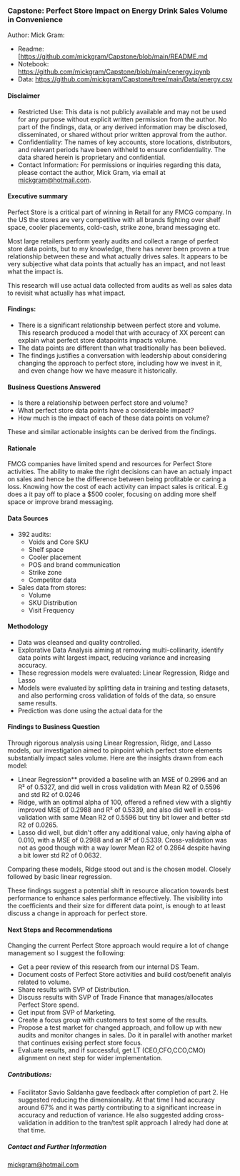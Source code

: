 ### Capstone: Perfect Store Impact on Energy Drink Sales Volume in Convenience

Author: Mick Gram:

* Readme: [https://github.com/mickgram/Capstone/blob/main/README.md
* Notebook: https://github.com/mickgram/Capstone/blob/main/cenergy.ipynb
* Data: https://github.com/mickgram/Capstone/tree/main/Data/energy.csv

#### Disclaimer

* Restricted Use: This data is not publicly available and may not be used for any purpose without explicit written permission from the author. No part of the findings, data, or any derived information may be disclosed, disseminated, or shared without prior written approval from the author.
* Confidentiality: The names of key accounts, store locations, distributors, and relevant periods have been withheld to ensure confidentiality. The data shared herein is proprietary and confidential.
* Contact Information: For permissions or inquiries regarding this data, please contact the author, Mick Gram, via email at mickgram@hotmail.com.

#### Executive summary

Perfect Store is a critical part of winning in Retail for any FMCG company. In the US the stores are very competitive with all brands fighting over shelf space, cooler placements, cold-cash, strike zone, brand messaging etc.

Most large retailers perform yearly audits and collect a range of perfect store data points, but to my knowledge, there has never been proven a true relationship between these and what actually drives sales. It appears to be very subjective what data points that actually has an impact, and not least what the impact is.

This research will use actual data collected from audits as well as sales data to revisit what actually has what impact.

#### Findings:
- There is a significant relationship between perfect store and volume. This research produced a model that with accuracy of XX percent can explain what perfect store datapoints impacts volume.
- The data points are different than what traditionally has been believed.
- The findings justifies a conversation with leadership about considering changing the approach to perfect store, including how we invest in it, and even change how we have measure it historically.

#### Business Questions Answered 

- Is there a relationship between perfect store and volume?
- What perfect store data points have a considerable impact?
- How much is the impact of each of these data points on volume?

These and similar actionable insights can be derived from the findings.

#### Rationale

FMCG companies have limited spend and resources for Perfect Store activities. The ability to make the right decisions can have an actualy impact on sales and hence be the difference between being profitable or caring a loss. Knowing how the cost of each activity can impact sales is critical. E.g does a it pay off to place a $500 cooler, focusing on adding more shelf space or improve brand messaging.

#### Data Sources

* 392 audits:
   - Voids and Core SKU 
   - Shelf space
   - Cooler placement
   - POS and brand communication
   - Strike zone 
   - Competitor data
* Sales data from stores:
   - Volume
   - SKU Distribution
   - Visit Frequency
  
#### Methodology
* Data was cleansed and quality controlled.
* Explorative Data Analysis aiming at removing multi-collinarity, identify data points wiht largest impact, reducing variance and increasing accuracy.
* These regression models were evaluated: Linear Regression, Ridge and Lasso
* Models were evaluated by splitting data in training and testing datasets, and also performing cross validation of folds of the data, so ensure same results.
* Prediction was done using the actual data for the 

#### Findings to Business Question

Through rigorous analysis using Linear Regression, Ridge, and Lasso models, our investigation aimed to pinpoint which perfect store elements substantially impact sales volume. Here are the insights drawn from each model:

* Linear Regression** provided a baseline with an MSE of 0.2996 and an R² of 0.5327, and did well in cross validation with Mean R2 of 0.5596 and std R2 of 0.0246
* Ridge, with an optimal alpha of 100, offered a refined view with a slightly improved MSE of 0.2988 and R² of 0.5339, and also did well in cross-validation with same Mean R2 of 0.5596 but tiny bit lower and better std R2 of 0.0265.
* Lasso did well, but didn't offer any additional value, only having alpha of 0.010, with a MSE of 0.2988 and an R² of 0.5339. Cross-validation was not as good though with a way lower Mean R2 of 0.2864 despite having a bit lower std R2 of 0.0632.

Comparing these models, Ridge stood out and is the chosen model. Closely followed by basic linear regression.

These findings suggest a potential shift in resource allocation towards best performance to enhance sales performance effectively. The visibility into the coefficients and their size for different data point, is enough to at least discuss a change in approach for perfect store. 

#### Next Steps and Recommendations

Changing the current Perfect Store approach would require a lot of change management so I suggest the following:

* Get a peer review of this research from our internal DS Team.
* Document costs of Perfect Store activities and build cost/benefit analyis related to volume.
* Share results with SVP of Distribution.
* Discuss results with SVP of Trade Finance that manages/allocates Perfect Store spend.
* Get input from SVP of Marketing.
* Create a focus group with customers to test some of the results.
* Propose a test market for changed approach, and follow up with new audits and monitor changes in sales. Do it in parallel with another market that continues exising perfect store focus.
* Evaluate results, and if successful, get LT (CEO,CFO,CCO,CMO) alignment on next step for wider implementation.

##### Contributions:
* Facilitator Savio Saldanha gave feedback after completion of part 2. He suggested reducing the dimensionality. At that time I had accuracy around 67% and it was partly contributing to a significant increase in accuracy and reduction of variance. He also suggested adding cross-validation in addition to the tran/test split approach I alredy had done at that time.
  
##### Contact and Further Information
mickgram@hotmail.com
